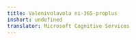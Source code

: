 ```yaml
---
title: Valenivolavola ni-365-proplus
inshort: undefined
translator: Microsoft Cognitive Services
---
```




